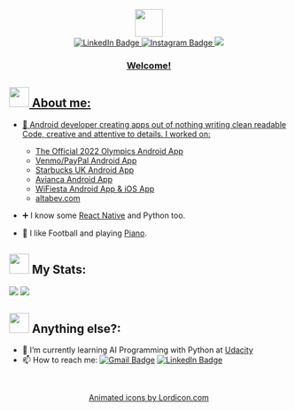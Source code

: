 <div align="center">
  <img src="https://media3.giphy.com/media/v1.Y2lkPTc5MGI3NjExM2I3MmUzNjkzM2IwMzkxMzgwOGFjYTQzY2QwNDU4NWU5OWY1OGMzNiZjdD1z/OeEiKYo1M96sTakxGT/giphy.gif" height="50"/>
  
  <div>    
    <a href="https://linkedin.com/in/omar-hezi"><img src="https://img.shields.io/badge/-LinkedIn-0e76a8?style=flat-square&logo=Linkedin&logoColor=white" alt="LinkedIn Badge" />
    <a href="https://instagram.com/pianomar9/"><img src="https://img.shields.io/badge/-Instagram-e4405f?style=flat-square&logo=Instagram&logoColor=white" alt="Instagram Badge" />
    <a href="https://app.codesignal.com/profile/pianomar9"><img src="https://img.shields.io/badge/Codesignal-blue?style=flat-square&logo=CodersRank&logoColor=white"/>
  </div>
  
  ### Welcome!
</div>

## <img src="https://user-images.githubusercontent.com/13218725/223164247-723e8ec1-909e-4045-a06e-6efd811dec5b.gif" width="36"/> About me:
- 📱 Android developer creating apps out of nothing writing clean readable Code, creative and attentive to details. I worked on:
  - The Official 2022 Olympics Android App
  - Venmo/PayPal Android App
  - Starbucks UK Android App
  - Avianca Android App
  - WiFiesta Android App & iOS App
  - <a href="altabev.com">altabev.com</a>
      
- ➕ I know some [React Native](https://www.linkedin.com/posts/omar-hezi_im-happy-to-share-that-ive-obtained-a-new-activity-6978760134516703234-57T6?utm_source=share&utm_medium=member_desktop) and Python too.
- 🦦 I like Football and playing [Piano](https://youtu.be/aNIs139af-4?t=177).

## <img src="https://user-images.githubusercontent.com/13218725/223165807-a02279c8-0719-4456-bc2e-1c136aacc369.gif" width="36"/> My Stats:
  <img src="https://github-readme-stats.vercel.app/api/top-langs/?username=pianomar&layout=compact&theme=vision-friendly-dark" />
  <img src="http://github-readme-streak-stats.herokuapp.com?user=pianomar&theme=vision-friendly-dark" />  
  
## <img src="https://user-images.githubusercontent.com/13218725/223174777-5062294a-1112-446f-84f8-ed59c903be1e.gif" width="36"/> Anything else?:
- 🌱 I’m currently learning AI Programming with Python at [Udacity](https://learn.udacity.com/nanodegrees/nd089)
- 📫 How to reach me: <a href="mailto:omar.hezi@gmail.com"><img src="https://img.shields.io/badge/Gmail-D14836?style=flat-square&logo=gmail&logoColor=white" alt="Gmail Badge" /></a>   <a href="https://linkedin.com/in/omar-hezi"><img src="https://img.shields.io/badge/-LinkedIn-0e76a8?style=flat-square&logo=Linkedin&logoColor=white" alt="LinkedIn Badge" /></a>

<br />

<p align="center"><a href="https://lordicon.com/">Animated icons by Lordicon.com</a></p>
